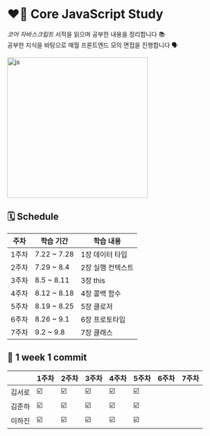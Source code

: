 # ❤️‍🔥 Core JavaScript Study
*코어 자바스크립트* 서적을 읽으며 공부한 내용을 정리합니다 📚  
공부한 지식을 바탕으로 매월 프론트엔드 모의 면접을 진행합니다 🗣️  

<img width="324" alt="js" src="https://github.com/user-attachments/assets/d445b24e-e10e-4324-a4a8-81b58ed70118">

## 🗓️ Schedule
|주차|학습 기간|학습 내용|
|--|--|--|
|1주차|7.22 ~ 7.28|1장 데이터 타입|
|2주차|7.29 ~ 8.4|2장 실행 컨텍스트|
|3주차|8.5 ~ 8.11|3장 this|
|4주차|8.12 ~ 8.18|4장 콜백 함수|
|5주차|8.19 ~ 8.25|5장 클로저|
|6주차|8.26 ~ 9.1|6장 프로토타입|
|7주차|9.2 ~ 9.8|7장 클래스|

## 📝 1 week 1 commit
| |1주차|2주차|3주차|4주차|5주차|6주차|7주차|
|--|--|--|--|--|--|--|--|
|김서로|☑️|☑️|☑️|☑️|☑️| | |
|김준하|☑️|☑️|☑️|☑️|☑️| | |
|이하진|☑️|☑️|☑️|☑️|☑️| | |
